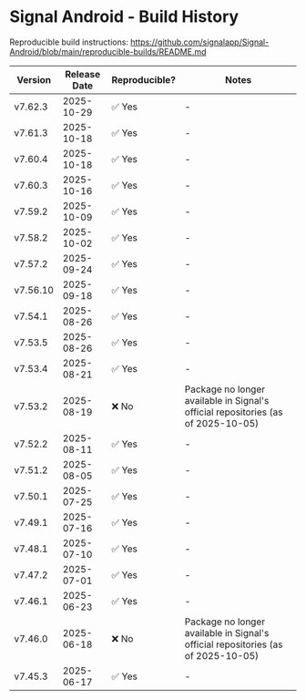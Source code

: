 # Signal Android - Build History

Reproducible build instructions: <https://github.com/signalapp/Signal-Android/blob/main/reproducible-builds/README.md>

| Version | Release Date | Reproducible? | Notes |
|---------|--------------|---------------|-------|
| v7.62.3 | 2025-10-29   | ✅ Yes        | - |
| v7.61.3 | 2025-10-18   | ✅ Yes        | - |
| v7.60.4 | 2025-10-18   | ✅ Yes        | - |
| v7.60.3 | 2025-10-16   | ✅ Yes        | - |
| v7.59.2 | 2025-10-09   | ✅ Yes        | - |
| v7.58.2 | 2025-10-02   | ✅ Yes        | - |
| v7.57.2 | 2025-09-24   | ✅ Yes        | - |
| v7.56.10| 2025-09-18   | ✅ Yes        | - |
| v7.54.1 | 2025-08-26   | ✅ Yes        | - |
| v7.53.5 | 2025-08-26   | ✅ Yes        | - |
| v7.53.4 | 2025-08-21   | ✅ Yes        | - |
| v7.53.2 | 2025-08-19   | ❌ No         | Package no longer available in Signal's official repositories (as of 2025-10-05) |
| v7.52.2 | 2025-08-11   | ✅ Yes        | - |
| v7.51.2 | 2025-08-05   | ✅ Yes        | - |
| v7.50.1 | 2025-07-25   | ✅ Yes        | - |
| v7.49.1 | 2025-07-16   | ✅ Yes        | - |
| v7.48.1 | 2025-07-10   | ✅ Yes        | - |
| v7.47.2 | 2025-07-01   | ✅ Yes        | - |
| v7.46.1 | 2025-06-23   | ✅ Yes        | - |
| v7.46.0 | 2025-06-18   | ❌ No         | Package no longer available in Signal's official repositories (as of 2025-10-05) |
| v7.45.3 | 2025-06-17   | ✅ Yes        | - |

